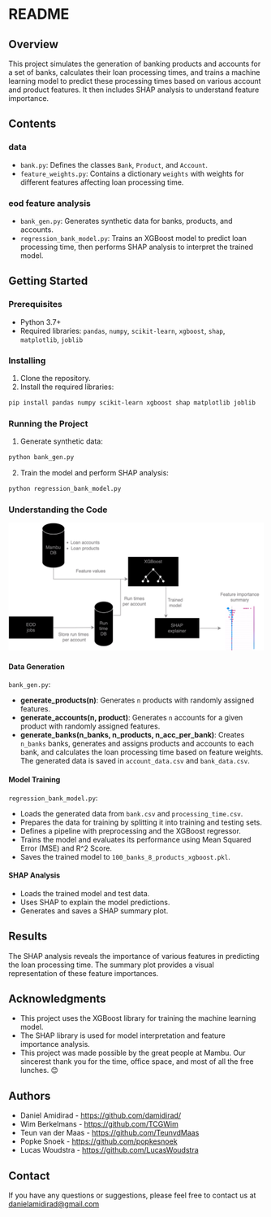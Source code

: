 # README

## Overview

This project simulates the generation of banking products and accounts for a set of banks, calculates their loan processing times, and trains a machine learning model to predict these processing times based on various account and product features. It then includes SHAP analysis to understand feature importance.

## Contents
### data
- `bank.py`: Defines the classes `Bank`, `Product`, and `Account`.
- `feature_weights.py`: Contains a dictionary `weights` with weights for different features affecting loan processing time.
### eod feature analysis
- `bank_gen.py`: Generates synthetic data for banks, products, and accounts.
- `regression_bank_model.py`: Trains an XGBoost model to predict loan processing time, then performs SHAP analysis to interpret the trained model.

## Getting Started

### Prerequisites

- Python 3.7+
- Required libraries: `pandas`, `numpy`, `scikit-learn`, `xgboost`, `shap`, `matplotlib`, `joblib`

### Installing

1. Clone the repository.
2. Install the required libraries:

```bash
pip install pandas numpy scikit-learn xgboost shap matplotlib joblib
```

### Running the Project

1. Generate synthetic data:

```python
python bank_gen.py
```

2. Train the model and perform SHAP analysis:

```python
python regression_bank_model.py
```

### Understanding the Code
![Architecture for feature explanation pipeline](final_architecture.png)

#### Data Generation

`bank_gen.py`:

- **generate_products(n)**: Generates `n` products with randomly assigned features.
- **generate_accounts(n, product)**: Generates `n` accounts for a given product with randomly assigned features.
- **generate_banks(n_banks, n_products, n_acc_per_bank)**: Creates `n_banks` banks, generates and assigns products and accounts to each bank, and calculates the loan processing time based on feature weights. The generated data is saved in `account_data.csv` and `bank_data.csv`.

#### Model Training

`regression_bank_model.py`:

- Loads the generated data from `bank.csv` and `processing_time.csv`.
- Prepares the data for training by splitting it into training and testing sets.
- Defines a pipeline with preprocessing and the XGBoost regressor.
- Trains the model and evaluates its performance using Mean Squared Error (MSE) and R^2 Score.
- Saves the trained model to `100_banks_8_products_xgboost.pkl`.

#### SHAP Analysis

- Loads the trained model and test data.
- Uses SHAP to explain the model predictions.
- Generates and saves a SHAP summary plot.

## Results

The SHAP analysis reveals the importance of various features in predicting the loan processing time. The summary plot provides a visual representation of these feature importances.

## Acknowledgments

- This project uses the XGBoost library for training the machine learning model.
- The SHAP library is used for model interpretation and feature importance analysis.
- This project was made possible by the great people at Mambu. Our sincerest thank you for the time, office space, and most of all the free lunches. 😊

## Authors

- Daniel Amidirad - https://github.com/damidirad/
- Wim Berkelmans - https://github.com/TCGWim
- Teun van der Maas - https://github.com/TeunvdMaas
- Popke Snoek - https://github.com/popkesnoek
- Lucas Woudstra - https://github.com/LucasWoudstra

## Contact

If you have any questions or suggestions, please feel free to contact us at danielamidirad@gmail.com
